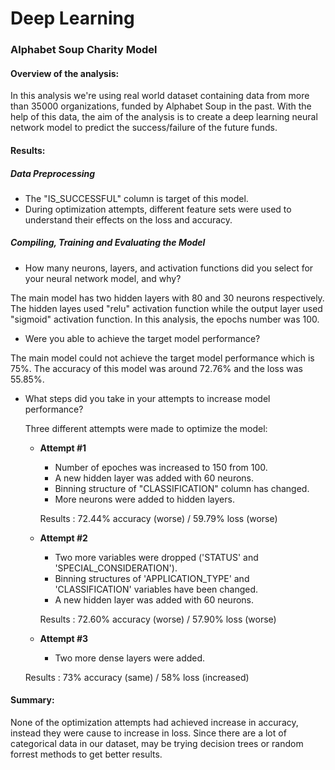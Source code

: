 # Deep Learning
### Alphabet Soup Charity Model

#### Overview of the analysis: 

In this analysis we're using real world dataset containing data from more than 35000 organizations, funded by Alphabet Soup in the past. With the help of this data, the aim of the analysis is to create a deep learning neural network model to predict the success/failure of the future funds.

#### Results: 

##### Data Preprocessing

* The "IS_SUCCESSFUL" column is target of this model.  
* During optimization attempts, different feature sets were used to understand their effects on the loss and accuracy.

##### Compiling, Training and Evaluating the Model

* How many neurons, layers, and activation functions did you select for your neural network model, and why?

The main model has two hidden layers with 80 and 30 neurons respectively. The hidden layes used "relu" activation function while the output layer used "sigmoid" activation function. In this analysis, the epochs number was 100. 

* Were you able to achieve the target model performance?

The main model could not achieve the target model performance which is 75%. The accuracy of this model was around 72.76% and the loss was 55.85%.

* What steps did you take in your attempts to increase model performance?

  Three different attempts were made to optimize the model:
  
    * **Attempt #1**
      * Number of epoches was increased to 150 from 100.     
      * A new hidden layer was added with 60 neurons.
      * Binning structure of "CLASSIFICATION" column has changed.
      * More neurons were added to hidden layers.
      
      Results : 72.44% accuracy (worse) / 59.79% loss (worse)
      
    * **Attempt #2**
      * Two more variables were dropped ('STATUS' and 'SPECIAL_CONSIDERATION'). 
      * Binning structures of 'APPLICATION_TYPE' and 'CLASSIFICATION' variables have been changed.
      * A new hidden layer was added with 60 neurons. 
      
      Results : 72.60% accuracy (worse) / 57.90% loss (worse)

    * **Attempt #3**
      * Two more dense layers were added.
     
    Results : 73% accuracy (same) / 58% loss (increased)


#### Summary: 

None of the optimization attempts had achieved increase in accuracy, instead they were cause to increase in loss. Since there are a lot of categorical data in our dataset, may be trying decision trees or random forrest methods to get better results.
